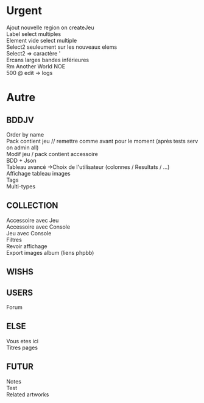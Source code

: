 Urgent
================
Ajout nouvelle region on createJeu  
Label select multiples  
Element vide select multiple  
Select2 seuleument sur les nouveaux elems  
Select2 => caractère '  
Ercans larges bandes inférieures  
Rm Another World NOE  
500 @ edit -> logs  

Autre
======================
BDDJV
-----------
Order by name  
Pack contient jeu // remettre comme avant pour le moment (après tests serv on admin all)  
Modif jeu / pack contient accessoire   
BDD + Json  
Tableau avancé ->Choix de l'utilisateur (colonnes / Resultats / ...)  
Affichage tableau images  
Tags  
Multi-types  

COLLECTION   
---------
Accessoire avec Jeu   
Accessoire avec Console  
Jeu avec Console  
Filtres  
Revoir affichage  
Export images album (liens phpbb)

WISHS 
-----------

USERS 
-----------
Forum


ELSE 
------------
Vous etes ici  
Titres pages  


FUTUR 
-----------
Notes  
Test  
Related artworks  
